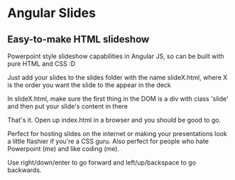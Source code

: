 Angular Slides
=============

<h2>Easy-to-make HTML slideshow</h2>
Powerpoint style slideshow capabilities in Angular JS, so can be built with pure HTML and CSS :D

Just add your slides to the slides folder with the name slideX.html, where X is the order you want the slide to the appear in the deck

In slideX.html, make sure the first thing in the DOM is a div with class 'slide' and then put your slide's content in there

That's it. Open up index.html in a browser and you should be good to go.

Perfect for hosting slides on the internet or making your presentations look a little flashier if you're a CSS guru.
Also perfect for people who hate Powerpoint (me) and like coding (me).

Use right/down/enter to go forward and left/up/backspace to go backwards.
